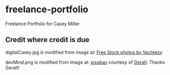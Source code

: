# freelance-portfolio
Freelance Portfolio for Casey Miller

## Credit where credit is due

digitalCasey.jpg is modified from image at: <a href="https://www.vecteezy.com/free-photos">Free Stock photos by Vecteezy</a>

<!-- image from "https://pixabay.com/illustrations/artificial-intelligence-network-3706562/" 
courtesy of "https://pixabay.com/users/geralt-9301/" Thanks Geralt!-->
devMind.png is modified from image at: <a href="https://pixabay.com/illustrations/artificial-intelligence-network-3706562/">pixabay</a> courtesy of <a href="https://pixabay.com/users/geralt-9301/">Geralt</a>. Thanks Geralt!